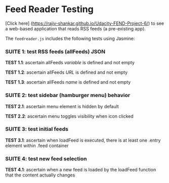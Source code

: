 # Feed Reader Testing

[Click here] (https://rajiv-shankar.github.io/Udacity-FEND-Project-6/) to see a web-based application that reads RSS feeds (a pre-existing app).

The `feedreader.js` includes the following tests using Jasmine:

### SUITE 1: test RSS feeds (allFeeds) JSON
  **TEST 1.1**:  ascertain allFeeds _variable_ is defined and not empty

  **TEST 1.2**:  ascertain allFeeds _URL_ is defined and not empty

  **TEST 1.3**:  ascertain allFeeds _name_ is defined and not empty


### SUITE 2: test sidebar (hamburger menu) behavior
  **TEST 2.1**:  ascertain menu element is hidden by default
  
  **TEST 2.2**:  ascertain menu toggles visibility when icon clicked


### SUITE 3: test initial feeds
  **TEST 3.1**:  ascertain when loadFeed is executed, there is at least one .entry element within .feed container


### SUITE 4: test new feed selection
  **TEST 4.1**:  ascertain when a new feed is loaded by the loadFeed function that the content actually changes

